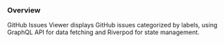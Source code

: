 ### Overview
GitHub Issues Viewer displays GitHub issues categorized by labels, using GraphQL API for data fetching and Riverpod for state management.
